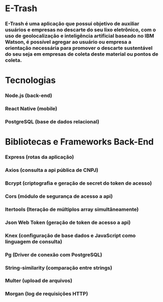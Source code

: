 # E-Trash

### E-Trash é uma aplicação que possui objetivo de auxiliar usuários e empresas no descarte do seu lixo eletrônico, com o uso de geolocalização e inteligência artificial baseado no IBM Watson, é possível agregar ao usuário ou empresa a orientação necessária para promover o descarte sustentável do seu seja em empresas de coleta deste material ou pontos de coleta.    

# Tecnologias

### Node.js (back-end)
### React Native (mobile)
### PostgreSQL (base de dados relacional)

# Bibliotecas e Frameworks Back-End

### Express (rotas da aplicação)
### Axios (consulta a api pública de CNPJ)
### Bcrypt (criptografia e geração de secret do token de acesso)
### Cors (módulo de segurança de acesso a api)
### Itertools (Iteração de múltiplos array simultâneamente)
### Json Web Token (geração de token de acesso a api)
### Knex (configuração de base dados e JavaScript como linguagem de consulta)
### Pg (Driver de conexão com PostgreSQL)
### String-similarity (comparação entre strings)
### Multer (upload de arquivos)
### Morgan (log de requisições HTTP)



